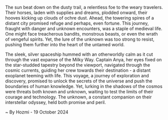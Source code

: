 
The sun beat down on the dusty trail, a relentless foe to the weary travelers. Their horses, laden with supplies and dreams, plodded onward, their hooves kicking up clouds of ochre dust. Ahead, the towering spires of a distant city promised refuge and perhaps, even fortune. This journey, fraught with danger and unknown encounters, was a staple of medieval life. One might face treacherous bandits, monstrous beasts, or even the wrath of vengeful spirits. Yet, the lure of the unknown was too strong to resist, pushing them further into the heart of the untamed world.

The sleek, silver spaceship hummed with an otherworldly calm as it cut through the vast expanse of the Milky Way. Captain Anya, her eyes fixed on the star-studded tapestry beyond the viewport, navigated through the cosmic currents, guiding her crew towards their destination - a distant exoplanet teeming with life. This voyage, a journey of exploration and discovery, promised to unlock the secrets of the universe and push the boundaries of human knowledge. Yet, lurking in the shadows of the cosmos were threats both known and unknown, waiting to test the limits of their courage and technology. The unknown, a constant companion on their interstellar odyssey, held both promise and peril. 

~ By Hozmi - 19 October 2024
